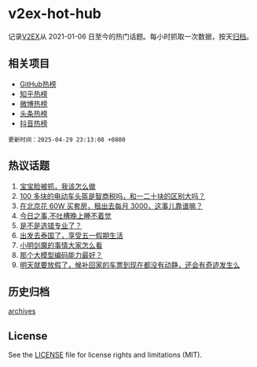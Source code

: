 # v2ex-hot-hub

 记录[V2EX](https://www.v2ex.com/)从 2021-01-06 日至今的热门话题。每小时抓取一次数据，按天[归档](archives)。
 
 ## 相关项目

- [GitHub热榜](https://github.com/lonnyzhang423/github-hot-hub)
- [知乎热榜](https://github.com/lonnyzhang423/zhihu-hot-hub)
- [微博热榜](https://github.com/lonnyzhang423/weibo-hot-hub)
- [头条热榜](https://github.com/lonnyzhang423/toutiao-hot-hub)
- [抖音热榜](https://github.com/lonnyzhang423/douyin-hot-hub)


 `更新时间：2025-04-29 23:13:08 +0800`

## 热议话题

1. [宝宝脸被抓，我该怎么做](https://www.v2ex.com/t/1128798)
1. [100 多块的电动车头盔是智商税吗，和一二十块的区别大吗？](https://www.v2ex.com/t/1128764)
1. [在北京花 60W 买套房，租出去每月 3000，这事儿靠谱嘛？](https://www.v2ex.com/t/1128774)
1. [今日之事,不吐槽晚上睡不着觉](https://www.v2ex.com/t/1128760)
1. [是不是选错专业了？](https://www.v2ex.com/t/1128794)
1. [出发去泰国了，享受五一假期生活](https://www.v2ex.com/t/1128820)
1. [小明剑魔的事情大家怎么看](https://www.v2ex.com/t/1128773)
1. [那个大模型编码能力最好？](https://www.v2ex.com/t/1128800)
1. [明天就要放假了，候补回家的车票到现在都没有动静，还会有奇迹发生么](https://www.v2ex.com/t/1128791)

## 历史归档

[archives](archives)

## License

See the [LICENSE](LICENSE) file for license rights and limitations (MIT).

